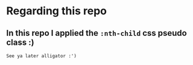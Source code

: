 # Regarding this repo
In this repo I applied the `:nth-child` css pseudo class :)
-----
`See ya later alligator :')`